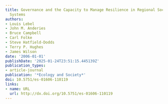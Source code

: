 ```yaml
---
title: Governance and the Capacity to Manage Resilience in Regional Social-Ecological
  Systems
authors:
- Louis Lebel
- John M. Anderies
- Bruce Campbell
- Carl Folke
- Steve Hatfield-Dodds
- Terry P. Hughes
- James Wilson
date: '2006-01-01'
publishDate: '2025-01-24T23:51:15.445139Z'
publication_types:
- article-journal
publication: '*Ecology and Society*'
doi: 10.5751/es-01606-110119
links:
- name: URL
  url: http://dx.doi.org/10.5751/es-01606-110119
---
```

